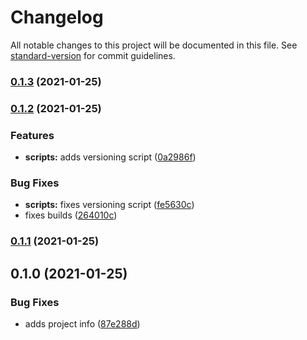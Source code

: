 # Changelog

All notable changes to this project will be documented in this file. See [standard-version](https://github.com/conventional-changelog/standard-version) for commit guidelines.

### [0.1.3](https://github.com/davidroyer/timer-app/compare/v0.1.2...v0.1.3) (2021-01-25)

### [0.1.2](https://github.com/davidroyer/timer-app/compare/v0.1.1...v0.1.2) (2021-01-25)


### Features

* **scripts:** adds versioning script ([0a2986f](https://github.com/davidroyer/timer-app/commit/0a2986f23aa2cb03927bd87d95a66daa3f8615fd))


### Bug Fixes

* **scripts:** fixes versioning script ([fe5630c](https://github.com/davidroyer/timer-app/commit/fe5630c99d5e6fce4918326dcb6402cd1b523d16))
* fixes builds ([264010c](https://github.com/davidroyer/timer-app/commit/264010cbbcaf7e502b457ca4f722609770dc49d9))

### [0.1.1](https://github.com/davidroyer/timer-app/compare/v0.1.0...v0.1.1) (2021-01-25)

## 0.1.0 (2021-01-25)


### Bug Fixes

* adds project info ([87e288d](https://github.com/davidroyer/timer-app/commit/87e288dcaaae9438fe7ebe2ba8fbef2d74104a00))
